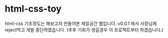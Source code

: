# html-css-toy
html-css 기초정도는 해보고자 만들어본 제일공간 웹입니다.
v0.0.1 에서 사장님께 reject먹고 개발 중단하였습니다. (추후 기회가 생길경우 이 프로젝트부터 하겠습니다.)
